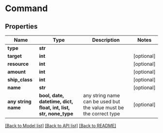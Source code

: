 # Command


## Properties
Name | Type | Description | Notes
------------ | ------------- | ------------- | -------------
**type** | **str** |  | 
**target** | **int** |  | [optional] 
**resource** | **int** |  | [optional] 
**amount** | **int** |  | [optional] 
**ship_class** | **int** |  | [optional] 
**name** | **str** |  | [optional] 
**any string name** | **bool, date, datetime, dict, float, int, list, str, none_type** | any string name can be used but the value must be the correct type | [optional]

[[Back to Model list]](../README.md#documentation-for-models) [[Back to API list]](../README.md#documentation-for-api-endpoints) [[Back to README]](../README.md)


